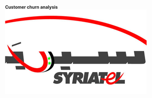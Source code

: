 **Customer churn analysis**
![logo](https://github.com/mumbikariuki/Phase4-project/blob/main/logo/2011-634524812437378998-737.jpg)
